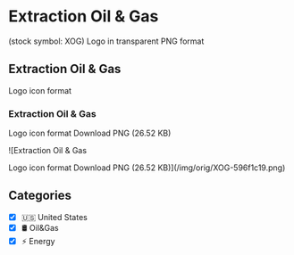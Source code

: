 # Extraction Oil & Gas

 (stock symbol: XOG) Logo in transparent PNG format

## Extraction Oil & Gas

 Logo icon format

### Extraction Oil & Gas

 Logo icon format Download PNG (26.52 KB)

![Extraction Oil & Gas

 Logo icon format Download PNG (26.52 KB)](/img/orig/XOG-596f1c19.png)



## Categories
- [x] 🇺🇸 United States
- [x] 🛢 Oil&Gas
- [x] ⚡ Energy
